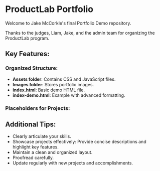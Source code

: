 # ProductLab Portfolio 

Welcome to Jake McCorkle's final Portfolio Demo repository.

Thanks to the judges, Liam, Jake, and the admin team for organizing the ProductLab program. 

## Key Features:

### Organized Structure:
- **Assets folder**: Contains CSS and JavaScript files.
- **Images folder**: Stores portfolio images.
- **index.html**: Basic demo HTML file.
- **index-demo.html**: Example with advanced formatting.

### Placeholders for Projects:


## Additional Tips:
- Clearly articulate your skills.
- Showcase projects effectively: Provide concise descriptions and highlight key features.
- Maintain a clean and organized layout.
- Proofread carefully.
- Update regularly with new projects and accomplishments.




